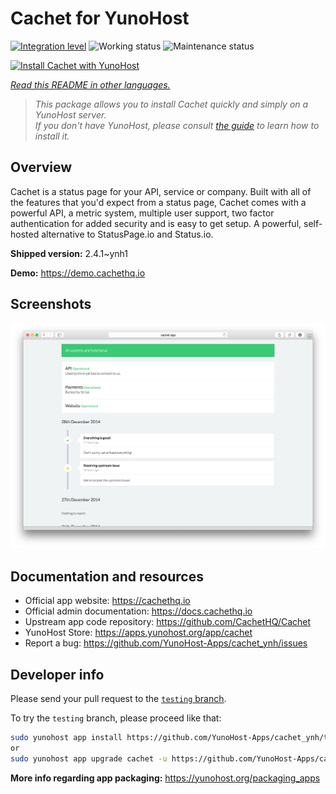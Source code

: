<!--
N.B.: This README was automatically generated by <https://github.com/YunoHost/apps/tree/master/tools/readme_generator>
It shall NOT be edited by hand.
-->

# Cachet for YunoHost

[![Integration level](https://apps.yunohost.org/badge/integration/cachet)](https://ci-apps.yunohost.org/ci/apps/cachet/)
![Working status](https://apps.yunohost.org/badge/state/cachet)
![Maintenance status](https://apps.yunohost.org/badge/maintained/cachet)

[![Install Cachet with YunoHost](https://install-app.yunohost.org/install-with-yunohost.svg)](https://install-app.yunohost.org/?app=cachet)

*[Read this README in other languages.](./ALL_README.md)*

> *This package allows you to install Cachet quickly and simply on a YunoHost server.*  
> *If you don't have YunoHost, please consult [the guide](https://yunohost.org/install) to learn how to install it.*

## Overview

Cachet is a status page for your API, service or company. Built with all of the features that you'd expect from a status page, Cachet comes with a powerful API, a metric system, multiple user support, two factor authentication for added security and is easy to get setup. A powerful, self-hosted alternative to StatusPage.io and Status.io.


**Shipped version:** 2.4.1~ynh1

**Demo:** <https://demo.cachethq.io>

## Screenshots

![Screenshot of Cachet](./doc/screenshots/main-interface.png)

## Documentation and resources

- Official app website: <https://cachethq.io>
- Official admin documentation: <https://docs.cachethq.io>
- Upstream app code repository: <https://github.com/CachetHQ/Cachet>
- YunoHost Store: <https://apps.yunohost.org/app/cachet>
- Report a bug: <https://github.com/YunoHost-Apps/cachet_ynh/issues>

## Developer info

Please send your pull request to the [`testing` branch](https://github.com/YunoHost-Apps/cachet_ynh/tree/testing).

To try the `testing` branch, please proceed like that:

```bash
sudo yunohost app install https://github.com/YunoHost-Apps/cachet_ynh/tree/testing --debug
or
sudo yunohost app upgrade cachet -u https://github.com/YunoHost-Apps/cachet_ynh/tree/testing --debug
```

**More info regarding app packaging:** <https://yunohost.org/packaging_apps>
